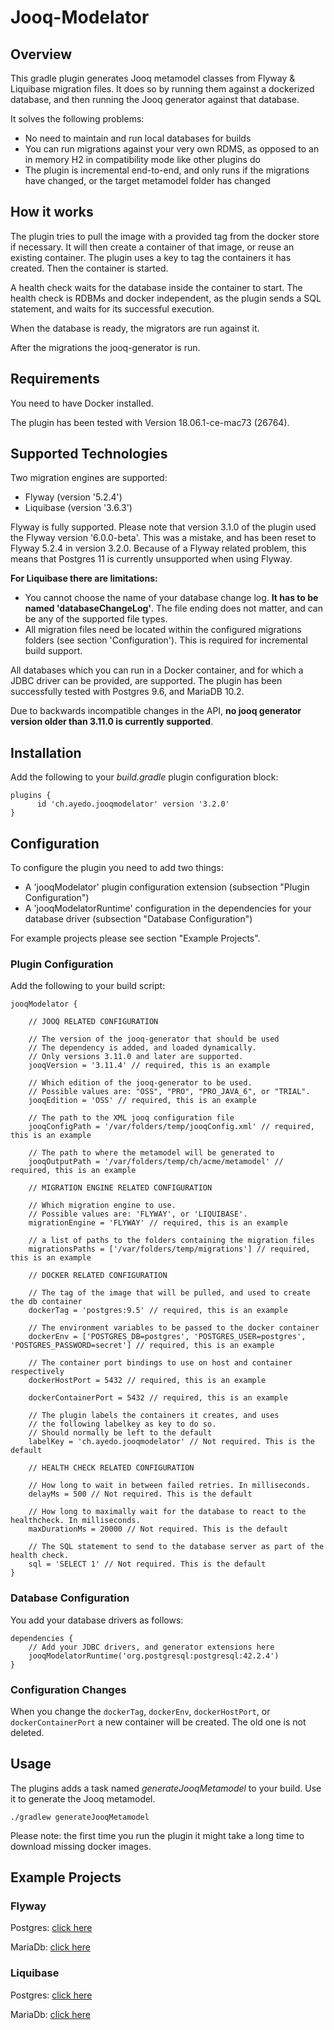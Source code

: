 Jooq-Modelator
==============

## Overview

This gradle plugin generates Jooq metamodel classes from Flyway & Liquibase migration files. It does so by running them against a dockerized database, and then running the Jooq generator against that database.

It solves the following problems:

- No need to maintain and run local databases for builds
- You can run migrations against your very own RDMS, as opposed to an in memory H2 in compatibility mode like other plugins do
- The plugin is incremental end-to-end, and only runs if the migrations have changed, or the target metamodel folder has changed

## How it works

The plugin tries to pull the image with a provided tag from the docker store if necessary. It will then create a container of that image, or reuse an existing container. The plugin uses a key to tag the containers it has created. Then the container is started. 

A health check waits for the database inside the container to start. The health check is RDBMs and docker independent, as the plugin sends a SQL statement, and waits for its successful execution.

When the database is ready, the migrators are run against it.

After the migrations the jooq-generator is run.

## Requirements

You need to have Docker installed.

The plugin has been tested with Version 18.06.1-ce-mac73 (26764).

## Supported Technologies

Two migration engines are supported:

- Flyway (version '5.2.4')
- Liquibase (version '3.6.3')

Flyway is fully supported. Please note that version 3.1.0 of the plugin used the Flyway version '6.0.0-beta'. This was a mistake, and has been
reset to Flyway 5.2.4 in version 3.2.0. Because of a Flyway related problem, this means that Postgres 11 is currently unsupported when using Flyway. 

__For Liquibase there are limitations:__

- You cannot choose the name of your database change log. __It has to be named 'databaseChangeLog'__. The file ending does not matter, and can be any of the supported file types.
- All migration files need be located within the configured migrations folders (see section 'Configuration'). This is required for incremental build support.

All databases which you can run in a Docker container, and for which a JDBC driver can be provided, are supported. The plugin has been successfully tested with Postgres 9.6, and MariaDB 10.2.

Due to backwards incompatible changes in the API, __no jooq generator version older than 3.11.0 is currently supported__.

## Installation

Add the following to your *build.gradle* plugin configuration block:

    plugins {
          id 'ch.ayedo.jooqmodelator' version '3.2.0'
    }

## Configuration

To configure the plugin you need to add two things:

- A 'jooqModelator' plugin configuration extension (subsection "Plugin Configuration")
- A 'jooqModelatorRuntime' configuration in the dependencies for your database driver (subsection "Database Configuration") 

For example projects please see section "Example Projects".

### Plugin Configuration

Add the following to your build script:


    jooqModelator {
    
        // JOOQ RELATED CONFIGURATION
        
        // The version of the jooq-generator that should be used
        // The dependency is added, and loaded dynamically.
        // Only versions 3.11.0 and later are supported.
        jooqVersion = '3.11.4' // required, this is an example
        
        // Which edition of the jooq-generator to be used.
        // Possible values are: "OSS", "PRO", "PRO_JAVA_6", or "TRIAL".
        jooqEdition = 'OSS' // required, this is an example
    
        // The path to the XML jooq configuration file
        jooqConfigPath = '/var/folders/temp/jooqConfig.xml' // required, this is an example
    
        // The path to where the metamodel will be generated to
        jooqOutputPath = '/var/folders/temp/ch/acme/metamodel' // required, this is an example

        // MIGRATION ENGINE RELATED CONFIGURATION
        
        // Which migration engine to use. 
        // Possible values are: 'FLYWAY', or 'LIQUIBASE'.
        migrationEngine = 'FLYWAY' // required, this is an example
            
        // a list of paths to the folders containing the migration files
        migrationsPaths = ['/var/folders/temp/migrations'] // required, this is an example
    
        // DOCKER RELATED CONFIGURATION
        
        // The tag of the image that will be pulled, and used to create the db container
        dockerTag = 'postgres:9.5' // required, this is an example
    
        // The environment variables to be passed to the docker container
        dockerEnv = ['POSTGRES_DB=postgres', 'POSTGRES_USER=postgres', 'POSTGRES_PASSWORD=secret'] // required, this is an example
    
        // The container port bindings to use on host and container respectively
        dockerHostPort = 5432 // required, this is an example
    
        dockerContainerPort = 5432 // required, this is an example
    
        // The plugin labels the containers it creates, and uses
        // the following labelkey as key to do so.
        // Should normally be left to the default
        labelKey = 'ch.ayedo.jooqmodelator' // Not required. This is the default
    
        // HEALTH CHECK RELATED CONFIGURATION
        
        // How long to wait in between failed retries. In milliseconds.
        delayMs = 500 // Not required. This is the default
    
        // How long to maximally wait for the database to react to the healthcheck. In milliseconds.
        maxDurationMs = 20000 // Not required. This is the default
    
        // The SQL statement to send to the database server as part of the health check.
        sql = 'SELECT 1' // Not required. This is the default
    }

### Database Configuration

You add your database drivers as follows:

    dependencies {
        // Add your JDBC drivers, and generator extensions here
        jooqModelatorRuntime('org.postgresql:postgresql:42.2.4')
    }

### Configuration Changes

When you change the `dockerTag`, `dockerEnv`, `dockerHostPort`, or `dockerContainerPort` a new container will be created. The old one is not deleted.

## Usage

The plugins adds a task named *generateJooqMetamodel* to your build.
Use it to generate the Jooq metamodel.

    ./gradlew generateJooqMetamodel

Please note: the first time you run the plugin it might take a long time to download missing docker images.

## Example Projects

### Flyway

Postgres: [click here](https://github.com/ayedo/jooq-modelator-examples/tree/flywayPostgres)

MariaDb: [click here](https://github.com/ayedo/jooq-modelator-examples/tree/flywayMariaDb)

### Liquibase

Postgres: [click here](https://github.com/ayedo/jooq-modelator-examples/tree/liquibasePostgres)

MariaDb: [click here](https://github.com/ayedo/jooq-modelator-examples/tree/liquibaseMariaDb)

